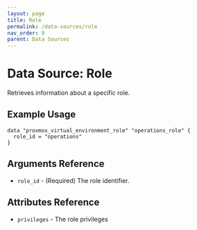 ```yaml
---
layout: page
title: Role
permalink: /data-sources/role
nav_order: 9
parent: Data Sources
---
```


# Data Source: Role

Retrieves information about a specific role.

## Example Usage

```
data "proxmox_virtual_environment_role" "operations_role" {
  role_id = "operations"
}
```

## Arguments Reference

* `role_id` - (Required) The role identifier.

## Attributes Reference

* `privileges` - The role privileges
